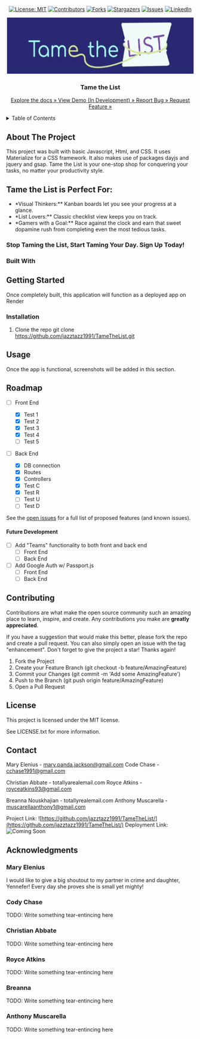 <div align="center">

  <!-- Add badges using the following format: -->
  <!-- ![Name](urlToShieldHere)(urlToGithubHere) -->

[![License: MIT](https://img.shields.io/badge/License-MIT-yellow.svg)](https://opensource.org/licenses/MIT)
[![Contributors](https://img.shields.io/github/contributors/jazztazz1991/TameTheList.svg?style=plastic&logo=appveyor)](https://github.com/jazztazz1991/TameTheList/graphs/contributors)
[![Forks](https://img.shields.io/github/forks/jazztazz1991/TameTheList.svg?style=plastic&logo=appveyor)](https://github.com/jazztazz1991/TameTheList/network/members)
[![Stargazers](https://img.shields.io/github/stars/jazztazz1991/TameTheList.svg?style=plastic&logo=appveyor)](https://github.com/jazztazz1991/TameTheList/stargazers)
[![Issues](https://img.shields.io/github/issues/jazztazz1991/TameTheList.svg?style=plastic&logo=appveyor)](https://github.com/jazztazz1991/TameTheList/issues)
[![LinkedIn](https://img.shields.io/badge/-LinkedIn-black.svg?style=plastic&logo=appveyor&logo=linkedin&colorB=555)](https://linkedin.com/in/jazztazz1991)

</div>

<!-- PROJECT LOGO -->

<div align="center">
  <a href="https://github.com/jazztazz1991/TameTheList">
    <img src="./client/public/logo.jpg" alt="Logo" width="500" height="150">
  </a>

<h3 align="center">Tame the List</h3>

  <p align="center">
    <a href="https://github.com/jazztazz1991/TameTheList">Explore the docs » </a>
    <a href="https://github.com/jazztazz1991/TameTheList">View Demo (In Development) » </a>
    <a href="https://github.com/jazztazz1991/TameTheList/issues">Report Bug » </a>
    <a href="https://github.com/jazztazz1991/TameTheList/issues">Request Feature » </a>
  </p>
</div>

<!-- TABLE OF CONTENTS -->
<details>
  <summary>Table of Contents</summary>
  <ol>
    <li>
      <a href="#about-the-project">About The Project</a>
      <ul>
        <li><a href="#built-with">Built With</a></li>
      </ul>
    </li>
    <li>
      <a href="#getting-started">Getting Started</a>
      <ul>
        <li><a href="#installation">Installation</a></li>
      </ul>
    </li>
    <li><a href="#usage">Usage</a></li>
    <li><a href="#roadmap">Roadmap</a></li>
    <li><a href="#contributing">Contributing</a></li>
    <li><a href="#license">License</a></li>
    <li><a href="#contact">Contact</a></li>
    <li><a href="#acknowledgments">Acknowledgments</a></li>
  </ol>
</details>

<!-- ABOUT THE PROJECT -->

## About The Project

<!-- Add screenshots using the following format: -->
<!-- ![Screenshot alt description](directPathOfScreenshots) -->
<!-- TODO: ADD SCREENSHOTS -->

This project was built with basic Javascript, Html, and CSS.
It uses Materialize for a CSS framework.
It also makes use of packages dayjs and jquery and gsap.
Tame the List is your one-stop shop for conquering your tasks, no matter your productivity style.

## Tame the List is Perfect For:

- \*Visual Thinkers:\*\* Kanban boards let you see your progress at a glance.
- \*List Lovers:\*\* Classic checklist view keeps you on track.
- \*Gamers with a Goal:\*\* Race against the clock and earn that sweet dopamine rush from completing even the most tedious tasks.

### Stop Taming the List, Start Taming Your Day. Sign Up Today!

### Built With

<!-- TODO: TECH -->
<!--  Concurrently, Bcrypt, Body-Parser, Cors, Dotenv, Express, form-data, joi, mongodb, mongoose, node, nodemon, axios, jw-cookie, mdi-react, Tailwind, React, Eslint, Vite, -->

<div align="center">

<!-- [![GSAP](https://img.shields.io/badge/Package-GSAP-ff8000?style=plastic&logo=greensock&logoWidth=10)](https://https://greensock.com/gsap/)
[![jQuery](https://img.shields.io/badge/Framework-jQuery-ffff00?style=plastic&logo=jQuery&logoWidth=10)](hhttps://api.jquery.com/)
[![Materialize](https://img.shields.io/badge/Framework-Materialize-80ff00?style=plastic&logo=#757575&logoWidth=10)](https://materializecss.com/)
[![Javascript](https://img.shields.io/badge/Language-JavaScript-ff0000?style=plastic&logo=JavaScript&logoWidth=10)](https://javascript.info/)
[![CSS](https://img.shields.io/badge/Tool-CSS-ff8000?style=plastic&logo=css3&logoWidth=10)](https://developer.mozilla.org/en-US/docs/Web/CSS)
[![Node.js](https://img.shields.io/badge/Framework-Node.js-ff0000?style=plastic&logo=Node.js&logoWidth=10)](https://nodejs.org/en/)
[![npm](https://img.shields.io/badge/Tools-npm-ff0000?style=plastic&logo=npm&logoWidth=10)](https://www.npmjs.com/)
[![VS Code](https://img.shields.io/badge/IDE-VSCode-ff0000?style=plastic&logo=VisualStudioCode&logoWidth=10)](https://code.visualstudio.com/docs) -->

</div>

<!-- GETTING STARTED -->

## Getting Started

Once completely built, this application will function as a deployed app on Render

### Installation

1. Clone the repo
   git clone https://github.com/jazztazz1991/TameTheList.git

<!-- USAGE EXAMPLES -->

## Usage

Once the app is functional, screenshots will be added in this section.

<!-- ROADMAP -->

## Roadmap

- [ ] Front End

  - [x] Test 1
  - [x] Test 2
  - [x] Test 3
  - [x] Test 4
  - [ ] Test 5

- [ ] Back End
  - [x] DB connection
  - [x] Routes
  - [x] Controllers
  - [x] Test C
  - [x] Test R
  - [ ] Test U
  - [ ] Test D

See the [open issues](https://github.com/jazztazz1991/TameTheList/issues) for a full list of proposed features (and known issues).

#### Future Development

- [ ] Add "Teams" functionality to both front and back end
  - [ ] Front End
  - [ ] Back End
- [ ] Add Google Auth w/ Passport.js
  - [ ] Front End
  - [ ] Back End

<!-- CONTRIBUTING -->

## Contributing

Contributions are what make the open source community such an amazing place to learn, inspire, and create. Any contributions you make are **greatly appreciated**.

If you have a suggestion that would make this better, please fork the repo and create a pull request. You can also simply open an issue with the tag "enhancement".
Don't forget to give the project a star! Thanks again!

1. Fork the Project
2. Create your Feature Branch (git checkout -b feature/AmazingFeature)
3. Commit your Changes (git commit -m 'Add some AmazingFeature')
4. Push to the Branch (git push origin feature/AmazingFeature)
5. Open a Pull Request

<!-- LICENSE -->

## License

This project is licensed under the MIT license.

See LICENSE.txt for more information.

<!-- CONTACT -->

## Contact

Mary Elenius - mary.panda.jackson@gmail.com
Code Chase - cchase1991@gmail.com

<!-- TODO: Add Christian's email -->

Christian Abbate - totallyarealemail.com
Royce Atkins - royceatkins93@gmail.com

<!-- TODO: Add Bree's email -->

Breanna Nouskhajian - totallyrealemail.com
Anthony Muscarella - muscarellaanthony1@gmail.com

Project Link: ![https://github.com/jazztazz1991/TameTheList/](https://github.com/jazztazz1991/TameTheList/)
Deployment Link: ![Coming Soon](https://github.com/jazztazz1991/TameTheList/)

<!-- ACKNOWLEDGMENTS -->

## Acknowledgments

### Mary Elenius

I would like to give a big shoutout to my partner in crime and daughter, Yennefer! Every day she proves she is small yet mighty!

### Cody Chase

TODO: Write something tear-entincing here

### Christian Abbate

TODO: Write something tear-entincing here

### Royce Atkins

TODO: Write something tear-entincing here

### Breanna

TODO: Write something tear-entincing here

### Anthony Muscarella

TODO: Write something tear-entincing here
